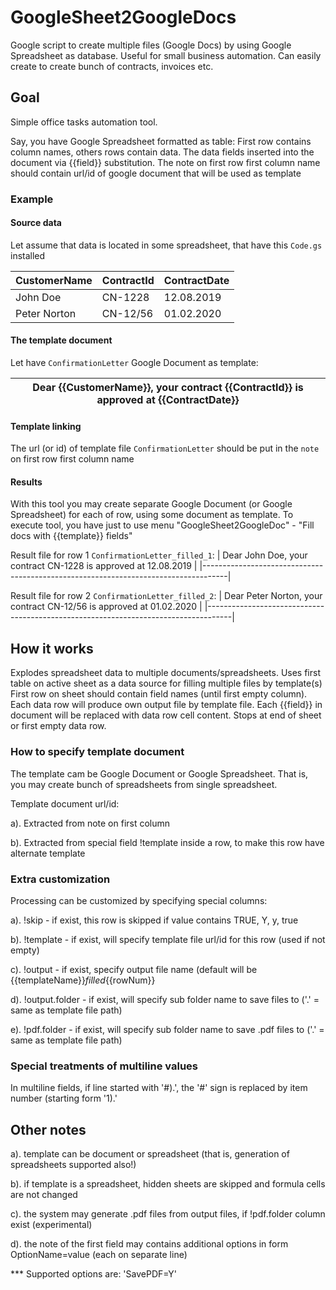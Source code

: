 # GoogleSheet2GoogleDocs

Google script to create multiple files (Google Docs) by using Google Spreadsheet as database.
Useful for small business automation. Can easily create to create bunch of contracts, invoices etc.

## Goal

Simple office tasks automation tool.

Say, you have Google Spreadsheet formatted as table:
First row contains column names, others rows contain data.
The data fields inserted into the document via {{field}} substitution.
The note on first row first column name should contain url/id of google document that will be used as template

### Example

#### Source data

Let assume that data is located in some spreadsheet, that have this `Code.gs` installed

| CustomerName   | ContractId | ContractDate |
|----------------|------------|--------------|
| John Doe       | CN-1228    | 12.08.2019   |
| Peter Norton   | CN-12/56   | 01.02.2020   |

#### The template document

Let have `ConfirmationLetter` Google Document as template:

| Dear {{CustomerName}}, your contract {{ContractId}} is approved at {{ContractDate}} |
|-------------------------------------------------------------------------------------|

#### Template linking

The url (or id) of template file `ConfirmationLetter` should be put in the `note` on first row first column name

#### Results 

With this tool you may create separate Google Document (or Google Spreadsheet) for each of row, using some document as template.
To execute tool, you have just to use menu "GoogleSheet2GoogleDoc" - "Fill docs with {{template}} fields"

Result file for row 1 `ConfirmationLetter_filled_1`:
| Dear John Doe, your contract CN-1228 is approved at 12.08.2019                     |
|------------------------------------------------------------------------------------|

Result file for row 2 `ConfirmationLetter_filled_2`:
| Dear Peter Norton, your contract CN-12/56 is approved at 01.02.2020                |
|------------------------------------------------------------------------------------|

## How it works

Explodes spreadsheet data to multiple documents/spreadsheets.
Uses first table on active sheet as a data source for filling multiple files by template(s)
First row on sheet should contain field names (until first empty column).
Each data row will produce own output file by template file.
Each {{field}} in document will be replaced with data row cell content.
Stops at end of sheet or first empty data row.

### How to specify template document

The template cam be Google Document or Google Spreadsheet.
That is, you may create bunch of spreadsheets from single spreadsheet.

Template document url/id:

a). Extracted from note on first column

b). Extracted from special field !template inside a row, to make this row have alternate template

### Extra customization

Processing can be customized by specifying special columns:

a). !skip - if exist, this row is skipped if value contains TRUE, Y, y, true

b). !template - if exist, will specify template file url/id for this row (used if not empty)

c). !output - if exist, specify output file name (default will be {{templateName}}_filled_{{rowNum}}

d). !output.folder - if exist, will specify sub folder name to save files to ('.' = same as template file path)

e). !pdf.folder - if exist, will specify sub folder name to save .pdf files to ('.' = same as template file path)

### Special treatments of multiline values

In multiline fields, if line started with '#).', the '#' sign is replaced by item number (starting form '1).'

## Other notes

a). template can be document or spreadsheet (that is, generation of spreadsheets supported also!)

b). if template is a spreadsheet, hidden sheets are skipped and formula cells are not changed

c). the system may generate .pdf files from output files, if !pdf.folder column exist (experimental)

d). the note of the first field may contains additional options in form OptionName=value (each on separate line)

*** Supported options are: 'SavePDF=Y'

